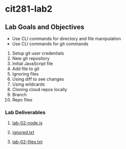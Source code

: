 # cit281-lab2

## Lab Goals and Objectives 

- Use CLI commands for directory and file manipulation
- Use CLI commands for git commands
1. Setup git user credentials
2. New git repository
3. Initial JavaScript file
4. Add file to git
5. Ignoring files
6. Using diff to see changes
7. Using wildcards
8. Cloning cloud repos locally
9. Branch
10. Repo files

### Lab Deliverables
1. [lab-02-node.js](lab-02-node.js)

2. [ignored.txt](ignored.txt)

3. [lab-02-files.txt](lab-02-files.txt)

